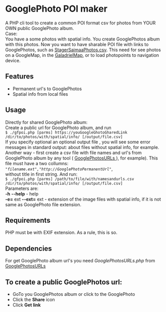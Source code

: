 # GooglePhoto POI maker
A PHP cli tool to create a common POI format csv for photos from YOUR OWN  public GooglePhoto album.  
Case:  
You have a some photos with spatial info. You create GooglePhotos album with this photos. Now you want to have sharable POI file with links to GooglePhotos, such as [StagerSaimaaPhotos.csv](https://github.com/VladimirKalachikhin/Saimaa-POI/blob/master/StagerSaimaaPhotos.csv). This need for see photos on a GoogleMap, in the [GaladrielMap](https://github.com/VladimirKalachikhin/Galadriel-map/tree/master), or to load photopoints to navigation device.
## Features
- Permanent url's to GooglePhotos  
- Spatial info from local files  
## Usage
Directly for shared GooglePhoto album:  
Create a public url for GooglePhoto album, and run  
`$ ./gfpoi.php [parms] https://youGoogleGhotoGharedLink /dir/to/photos/with/spatial/info/ [/output/file.csv]`  
If you specify optional  an optional output file , you will see some error messages in standard output: about files without spatial info, for example.  
Another way - first create a csv file with file names and url's from GooglePhoto album by any tool ( [GooglePhotosURLs
](https://github.com/VladimirKalachikhin/GooglePhotosURLs) ), for example). This file must have a two collumns:  
 *`"filename.ext","http://GooglePhotoPermanentUrl"`*,  
  without title in first string. And run:  
`$ ./gfpoi.php [parms] /path/to/file/with/namesandurls.csv /dir/to/photos/with/spatial/info/ [/output/file.csv]`  
Parameters are:  
**-h** **--help** - help  
**-e=** ext **--ext=** ext - extension of the image files with spatial info, if it is not same as GooglePhoto file extension.  
## Requirements
PHP must be with EXIF extension. As a rule, this is so.
## Dependencies
For get GooglePhoto album url's you need *GooglePhotosURLs.php* from [GooglePhotosURLs
](https://github.com/VladimirKalachikhin/GooglePhotosURLs)
## To create a public GooglePhotos url:
- GoTo you GooglePhotos album or click to the GooglePhoto
- Click the **Share** icon
- Click **Get link**
